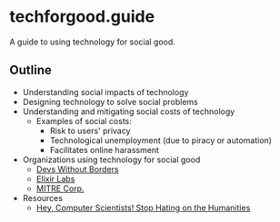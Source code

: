 # techforgood.guide
A guide to using technology for social good.

## Outline

* Understanding social impacts of technology
* Designing technology to solve social problems
* Understanding and mitigating social costs of technology
  - Examples of social costs:
    - Risk to users' privacy
    - Technological unemployment (due to piracy or automation)
    - Facilitates online harassment
* Organizations using technology for social good
  - [Devs Without Borders](http://devswithoutborders.org/)
  - [Elixir Labs](http://www.elixirlabs.org/)
  - [MITRE Corp.](https://www.mitre.org/)
* Resources
  - [Hey, Computer Scientists! Stop Hating on the Humanities](https://www.wired.com/2017/04/hey-computer-scientists-stop-hating-humanities/)
